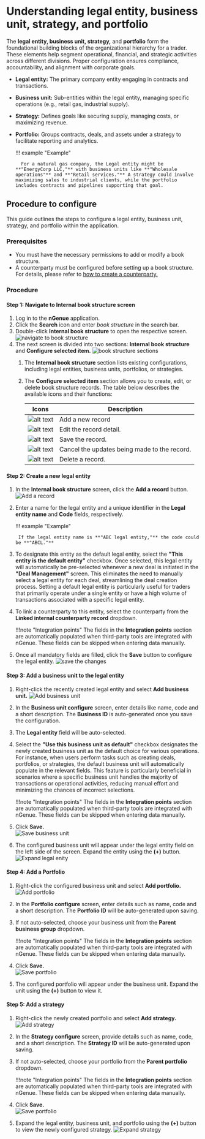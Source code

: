 # Understanding legal entity, business unit, strategy, and portfolio

The **legal entity, business unit, strategy,** and **portfolio** form the foundational building blocks of the organizational hierarchy for a trader. These elements help segment operational, financial, and strategic activities across different divisions. Proper configuration ensures compliance, accountability, and alignment with corporate goals.

* **Legal entity:** The primary company entity engaging in contracts and transactions.
* **Business unit:** Sub-entities within the legal entity, managing specific operations (e.g., retail gas, industrial supply).
* **Strategy:** Defines goals like securing supply, managing costs, or maximizing revenue.
* **Portfolio:** Groups contracts, deals, and assets under a strategy to facilitate reporting and analytics.

    !!! example "Example"

        For a natural gas company, the Legal entity might be **"EnergyCorp LLC,"** with business units like **"Wholesale operations"** and **"Retail services."** A strategy could involve maximizing sales to industrial clients, while the portfolio includes contracts and pipelines supporting that goal.

## Procedure to configure

This guide outlines the steps to configure a legal entity, business unit, strategy, and portfolio within the application.

### Prerequisites

* You must have the necessary permissions to add or modify a book structure.
* A counterparty must be configured before setting up a book structure. For details, please refer to [how to create a counterparty.](./counterparty/create_counterparty.md)

### Procedure

#### Step 1: Navigate to Internal book structure screen

1.	Log in to the **nGenue** application.
2.	Click the **Search** icon and enter *book structure* in the search bar.  
3.	Double-click **Internal book structure** to open the respective screen.
![navigate to book structure](./images/legal_entity_3.png)
4. The next screen is divided into two sections: **Internal book structure** and **Configure selected item.**
    ![book structure sections](./images/legal_entity_12.png)
    1. The **Internal book structure** section lists existing configurations, including legal entities, business units, portfolios, or strategies.
    2. The **Configure selected item** section allows you to create, edit, or delete book structure records. The table below describes the available icons and their functions:
    
        | Icons      | Description                          |
        | ----------- | ------------------------------------ |
        | ![alt text](./images/icons/add_record_icon.png)        | Add a new record |
        | ![alt text](./images/icons/edit_record_icon.png)    | Edit the record detail. |
        | ![alt text](./images/icons/save_icon.png)        |  Save the record. |
        | ![alt text](./images/icons/edit_current_icon.png)  | Cancel the updates being made to the record. |
        | ![alt text](./images/icons/delete_icon.png)  | Delete a record. |

#### Step 2: Create a new legal entity

1. In the **Internal book structure** screen, click the **Add a record** button.
![Add a record](./images/legal_entity_4.png)
2. Enter a name for the legal entity and a unique identifier in the **Legal entity name** and **Code** fields, respectively.
    
    !!! example "Example"

        If the legal entity name is **"ABC legal entity,"** the code could be **"ABCL."**

3. To designate this entity as the default legal entity, select the **"This entity is the default entity"** checkbox. Once selected, this legal entity will automatically be pre-selected whenever a new deal is initiated in the **"Deal Management"** screen. This eliminates the need to manually select a legal entity for each deal, streamlining the deal creation process. Setting a default legal entity is particularly useful for traders that primarily operate under a single entity or have a high volume of transactions associated with a specific legal entity.

4. To link a counterparty to this entity, select the counterparty from the **Linked internal counterparty record** dropdown.

    !!!note "Integration points"
        The fields in the **Integration points** section are automatically populated when third-party tools are integrated with nGenue. These fields can be skipped when entering data manually.

5. Once all mandatory fields are filled, click the **Save** button to configure the legal entity.
![save the changes](./images/legal_entity_1.png)

#### Step 3: Add a business unit to the legal entity

1. Right-click the recently created legal entity and select **Add business unit.** 
    ![Add business unit](./images/legal_entity_2.png)

2. In the **Business unit configure** screen, enter details like name, code and a short description. The **Business ID** is auto-generated once you save the configuration.

3. The **Legal entity** field will be auto-selected.

4. Select the **"Use this business unit as default"** checkbox designates the newly created business unit as the default choice for various operations. For instance, when users perform tasks such as creating deals, portfolios, or strategies, the default business unit will automatically populate in the relevant fields. This feature is particularly beneficial in scenarios where a specific business unit handles the majority of transactions or operational activities, reducing manual effort and minimizing the chances of incorrect selections.

    !!!note "Integration points"
        The fields in the **Integration points** section are automatically populated when third-party tools are integrated with nGenue. These fields can be skipped when entering data manually.

3. Click **Save.**<br>
    ![Save business unit](./images/legal_entity_5.png)

4. The configured business unit will appear under the legal entity field on the left side of the screen. Expand the entity using the **(+)** button.
    ![Expand legal enity](./images/legal_entity_6.png)

#### Step 4: Add a Portfolio

1. Right-click the configured business unit and select **Add portfolio.**
    ![Add portfolio](./images/legal_entity_7.png)

2. In the **Portfolio configure** screen, enter details such as name, code and a short description. The **Portfolio ID** will be auto-generated upon saving.
3. If not auto-selected, choose your business unit from the **Parent business group** dropdown.

    !!!note "Integration points"
        The fields in the **Integration points** section are automatically populated when third-party tools are integrated with nGenue. These fields can be skipped when entering data manually.

4. Click **Save.**<br>
    ![Save portfolio](./images/legal_entity_8.png)

5. The configured portfolio will appear under the business unit. Expand the unit using the **(+)** button to view it.

#### Step 5: Add a strategy

1. Right-click the newly created portfolio and select **Add strategy.** 
    ![Add strategy](./images/legal_entity_9.png)

2. In the **Strategy configure** screen, provide details such as name, code, and a short description. The **Strategy ID** will be auto-generated upon saving.
3. If not auto-selected, choose your portfolio from the **Parent portfolio** dropdown.

    !!!note "Integration points"
        The fields in the **Integration points** section are automatically populated when third-party tools are integrated with nGenue. These fields can be skipped when entering data manually.

4. Click **Save.**<br>
    ![Save portfolio](./images/legal_entity_10.png)

5. Expand the legal entity, business unit, and portfolio using the **(+)** button to view the newly configured strategy.
     ![Expand strategy](./images/legal_entity_11.png)
